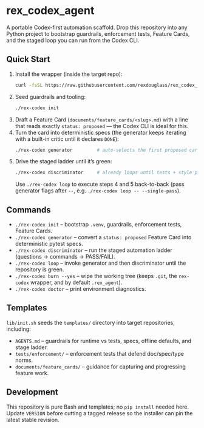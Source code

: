 # rex_codex_agent

A portable Codex-first automation scaffold. Drop this repository into any Python project to bootstrap guardrails, enforcement tests, Feature Cards, and the staged loop you can run from the Codex CLI.

## Quick Start

1. Install the wrapper (inside the target repo):
   ```bash
   curl -fsSL https://raw.githubusercontent.com/rexdouglass/rex_codex_agent/main/scripts/install.sh | bash
   ```
2. Seed guardrails and tooling:
   ```bash
   ./rex-codex init
   ```
3. Draft a Feature Card (`documents/feature_cards/<slug>.md`) with a line that reads exactly `status: proposed` — the Codex CLI is ideal for this.
4. Turn the card into deterministic specs (the generator keeps iterating with a built-in critic until it declares `DONE`):
   ```bash
   ./rex-codex generator         # auto-selects the first proposed card; add --single-pass to opt out
   ```
5. Drive the staged ladder until it’s green:
   ```bash
   ./rex-codex discriminator     # already loops until tests + style pass
   ```
   Use `./rex-codex loop` to execute steps 4 and 5 back-to-back (pass generator flags after `--`, e.g. `./rex-codex loop -- --single-pass`).

## Commands

- `./rex-codex init` – bootstrap `.venv`, guardrails, enforcement tests, Feature Cards.
- `./rex-codex generator` – convert a `status: proposed` Feature Card into deterministic pytest specs.
- `./rex-codex discriminator` – run the staged automation ladder (questions → commands → PASS/FAIL).
- `./rex-codex loop` – invoke generator and then discriminator until the repository is green.
- `./rex-codex burn --yes` – wipe the working tree (keeps `.git`, the `rex-codex` wrapper, and by default `.rex_agent`).
- `./rex-codex doctor` – print environment diagnostics.

## Templates

`lib/init.sh` seeds the `templates/` directory into target repositories, including:

- `AGENTS.md` – guardrails for runtime vs tests, specs, offline defaults, and stage ladder.
- `tests/enforcement/` – enforcement tests that defend doc/spec/type norms.
- `documents/feature_cards/` – guidance for capturing and progressing feature work.

## Development

This repository is pure Bash and templates; no `pip install` needed here. Update `VERSION` before cutting a tagged release so the installer can pin the latest stable revision.
